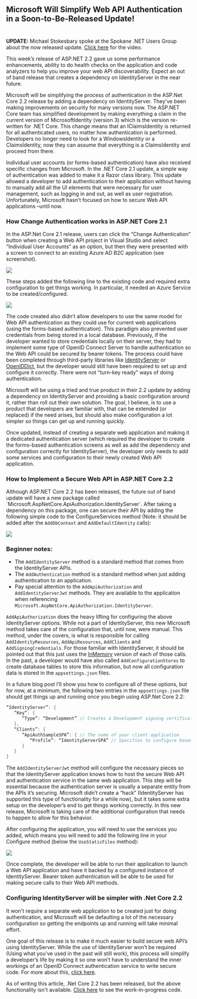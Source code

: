 

## **Microsoft Will Simplify Web API Authentication in a Soon-to-Be-Released Update!**
#
**UPDATE:** Michael Stokesbary spoke at the Spokane .NET Users Group about the now released update. [Click here](/video-asp-net-core-2-2/) for the video.

This week’s release of ASP.NET 2.2 gave us some performance enhancements, ability to do health checks on the application and code analyzers to help you improve your web API discoverability. Expect an out of band release that creates a dependency on IdentityServer in the near future.

Microsoft will be simplifying the process of authentication in the ASP.Net Core 2.2 release by adding a dependency on IdentityServer. They’ve been making improvements on security for many versions now. The ASP.NET Core team has simplified development by making everything a claim in the current version of MicrosoftIdentity (version 3) which is the version re-written for .NET Core. This change means that an IClaimsIdentity is returned for all authenticated users, no matter how authentication is performed. Developers no longer need to look for a WindowsIdentity or a ClaimsIdentity, now they can assume that everything is a ClaimsIdentity and proceed from there.

Individual user accounts (or forms-based authentication) have also received specific changes from Microsoft. In the .NET Core 2.1 update, a simple way of authentication was added to make it a Razor class library. This update allowed a developer to add authentication to their application without having to manually add all the UI elements that were necessary for user management, such as logging in and out, as well as user registration. Unfortunately, Microsoft hasn’t focused on how to secure Web API applications –until now.

### **How Change Authentication works in ASP.NET Core 2.1**

In the ASP.Net Core 2.1 release, users can click the “Change Authentication” button when creating a Web API project in Visual Studio and select “Individual User Accounts” as an option, but then they were presented with a screen to connect to an existing Azure AD B2C application (see screenshot).

![](https://intellitect.com/wp-content/uploads/2018/11/Stokes-Screenshot1.png)

These steps added the following line to the existing code and required extra configuration to get things working. In particular, it needed an Azure Service to be created/configured.

![](https://intellitect.com/wp-content/uploads/2018/11/Stokes-Code-2.png)

The code created also didn’t allow developers to use the same model for Web API authentication as they could use for current web applications (using the forms-based authentication). This paradigm also prevented user credentials from being stored in a local database. Previously, if the developer wanted to store credentials locally on their server, they had to implement some type of OpenID Connect Server to handle authentication so the Web API could be secured by bearer tokens. The process could have been completed through third-party libraries like [IdentityServer](https://identityserver.io/) or [OpenIDDict](https://github.com/openiddict/openiddict-core), but the developer would still have been required to set up and configure it correctly. There were not “turn-key ready” ways of doing authentication.

Microsoft will be using a tried and true product in their 2.2 update by adding a dependency on IdentityServer and providing a basic configuration around it, rather than roll out their own solution. The goal, I believe, is to use a product that developers are familiar with, that can be extended (or replaced) if the need arises, but should also make configuration a lot simpler so things can get up and running quickly.

Once updated, instead of creating a separate web application and making it a dedicated authentication server (which required the developer to create the forms-based authentication screens as well as add the dependency and configuration correctly for IdentityServer), the developer only needs to add some services and configuration to their newly created Web API application.

### **How to Implement a Secure Web API in ASP.NET Core 2.2**

Although ASP.NET Core 2.2 has been released, the future out of band update will have a new package called \`Microsoft.AspNetCore.ApiAuthorization.IdentityServer\`. After taking a dependency on this package, one can secure their API by adding the following simple code to the ConfigureServices method (Note: it should be added after the `AddDbContext` and `AddDefaultIdentity` calls):

![](https://intellitect.com/wp-content/uploads/2018/11/Stokes-Code3.png)

### **Beginner notes:**

- The `AddIdentityServer` method is a standard method that comes from the IdentityServer APIs.
- The `AddAuthentication` method is a standard method when just adding authentication to an application.
- Pay special attention to the `AddApiAuthorization` and `AddIdentityServerJwt` methods. They are available to the application when referencing `Microsoft.AspNetCore.ApiAuthorization.IdentityServer`.

`AddApiAuthorization` does the heavy lifting for configuring the above IdentityServer options. While not a part of IdentityServer, this new Microsoft method takes care of the configuration that, until now, were manual. This method, under the covers, is what is responsible for calling `AddIdentityResources`, `AddApiResources`, `AddClients` and `AddSigningCredentials`. For those familiar with IdentityServer, it should be pointed out that this just uses the [InMemory](https://identityserver.github.io/Documentation/docsv2/configuration/inMemory.html) version of each of those calls. In the past, a developer would have also called `AddConfigurationStores` to create database tables to store this information, but now all configuration data is stored in the `appsettings.json` files.

In a future blog post I’ll show you how to configure all of these options, but for now, at a minimum, the following two entries in the `appsettings.json` file should get things up and running once you begin using ASP.Net Core 2.2:

```csharp
“IdentityServer”: {
   “Key”: {
      “Type”: “Development” // Creates a Development signing certificate
   },
   “Clients”: {
      “ApiAuthSampleSPA”: { // The name of your client application
         “Profile”: “IdentityServerSPA” // Specifies to configure based on this application being an IdentityServerSPA
      }
   }
}
```

The `AddIdentityServerJwt` method will configure the necessary pieces so that the IdentityServer application knows how to host the secure Web API and authentication service in the same web application. This step will be essential because the authentication server is usually a separate entity from the APIs it’s securing. Microsoft didn’t create a “hack” (IdentityServer has supported this type of functionality for a while now), but it takes some extra setup on the developer’s end to get things working correctly. In this new release, Microsoft is taking care of the additional configuration that needs to happen to allow for this behavior.

After configuring the application, you will need to use the services you added, which means you will need to add the following line in your Configure method (below the `UseStaticFiles` method):

![](https://intellitect.com/wp-content/uploads/2018/11/Stokes-code4.png)

Once complete, the developer will be able to run their application to launch a Web API application and have it backed by a configured instance of IdentityServer. Bearer token authentication will be able to be used for making secure calls to their Web API methods.

### **Configuring IdentityServer will be simpler** with .**Net Core 2.2**

It won't require a separate web application to be created just for doing authentication, and Microsoft will be defaulting a lot of the necessary configuration so getting the endpoints up and running will take minimal effort.

One goal of this release is to make it much easier to build secure web API’s using IdentityServer. While the use of IdentityServer won’t be required (Using what you’ve used in the past will still work), this process will simplify a developer’s life by making it so one won’t have to understand the inner workings of an OpenID Connect authentication service to write secure code. For more about this, [click here](https://github.com/aspnet/Announcements/issues/307).

As of writing this article, .Net Core 2.2 has been released, but the above functionality isn't available. [Click here](https://github.com/aspnet/identity/tree/release/2.2) to see the work-in-progress code.
